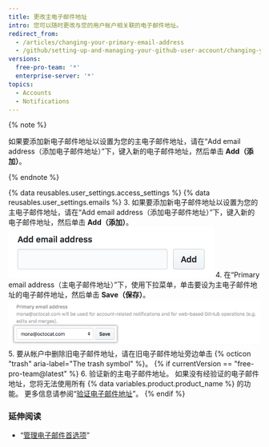 ```yaml
---
title: 更改主电子邮件地址
intro: 您可以随时更改与您的用户帐户相关联的电子邮件地址。
redirect_from:
  - /articles/changing-your-primary-email-address
  - /github/setting-up-and-managing-your-github-user-account/changing-your-primary-email-address
versions:
  free-pro-team: '*'
  enterprise-server: '*'
topics:
  - Accounts
  - Notifications
---
```

{% note %}

如果要添加新电子邮件地址以设置为您的主电子邮件地址，请在“Add email address（添加电子邮件地址）”下，键入新的电子邮件地址，然后单击 **Add（添加）**。

{% endnote %}

{% data reusables.user_settings.access_settings %}
{% data reusables.user_settings.emails %}
3. 如果要添加新电子邮件地址以设置为您的主电子邮件地址，请在“Add email address（添加电子邮件地址）”下，键入新的电子邮件地址，然后单击 **Add（添加）**。 ![添加其他电子邮件地址按钮](/assets/images/help/settings/add_another_email_address.png)
4. 在“Primary email address（主电子邮件地址）”下，使用下拉菜单，单击要设为主电子邮件地址的电子邮件地址，然后单击 **Save（保存）**。 ![设为主电子邮件地址按钮](/assets/images/help/settings/set_as_primary_email.png)
5. 要从帐户中删除旧电子邮件地址，请在旧电子邮件地址旁边单击
{% octicon "trash" aria-label="The trash symbol" %}。
{% if currentVersion == "free-pro-team@latest" %}
6. 验证新的主电子邮件地址。 如果没有经验证的电子邮件地址，您将无法使用所有
{% data variables.product.product_name %} 的功能。 更多信息请参阅“[验证电子邮件地址](/articles/verifying-your-email-address)”。
{% endif %}

### 延伸阅读

- “[管理电子邮件首选项](/articles/managing-email-preferences/)”
